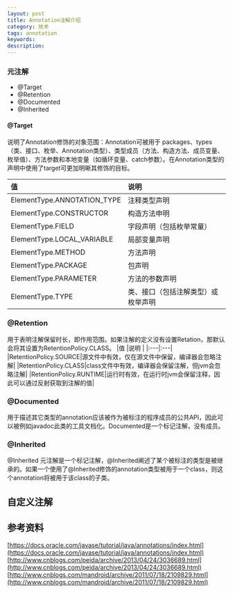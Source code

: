 ```yaml
---
layout: post
title: Annotation注解介绍
category: 技术
tags: annotation
keywords:
description:
---
```


### 元注解
  - @Target
  - @Retention
  - @Documented
  - @Inherited

#### @Target
 说明了Annotation修饰的对象范围：Annotation可被用于 packages、types（类、接口、枚举、Annotation类型）、类型成员（方法、构造方法、成员变量、枚举值）、方法参数和本地变量（如循环变量、catch参数）。在Annotation类型的声明中使用了target可更加明晰其修饰的目标。

|值|说明|
|:---|:---|
|ElementType.ANNOTATION_TYPE     |注释类型声明|
|ElementType.CONSTRUCTOR         |构造方法申明|
|ElementType.FIELD               |字段声明（包括枚举常量）|
|ElementType.LOCAL_VARIABLE      |局部变量声明|
|ElementType.METHOD              |方法声明|
|ElementType.PACKAGE             |包声明|
|ElementType.PARAMETER           |方法的参数声明|
|ElementType.TYPE                |类、接口（包括注解类型）或枚举声明|


### @Retention
用于表明注解保留时长，即作用范围。如果注解的定义没有设置Retation，那默认会将其设置为RetentionPolicy.CLASS。
|值 |说明 |
|:---|:---|
|RetentionPolicy.SOURCE|源文件中有效，仅在源文件中保留，编译器会忽略注解|
|RetentionPolicy.CLASS|class文件中有效，编译器会保留注解，但jvm会忽略注解|
|RetentionPolicy.RUNTIME|运行时有效，在运行时jvm会保留注释，因此可以通过反射获取到注解的值|

### @Documented
用于描述其它类型的annotation应该被作为被标注的程序成员的公共API，因此可以被例如javadoc此类的工具文档化。Documented是一个标记注解，没有成员。

### @Inherited
@Inherited 元注解是一个标记注解，@Inherited阐述了某个被标注的类型是被继承的。如果一个使用了@Inherited修饰的annotation类型被用于一个class，则这个annotation将被用于该class的子类。

## 自定义注解


参考资料
---
[https://docs.oracle.com/javase/tutorial/java/annotations/index.html](https://docs.oracle.com/javase/tutorial/java/annotations/index.html)  
[http://www.cnblogs.com/peida/archive/2013/04/24/3036689.html](http://www.cnblogs.com/peida/archive/2013/04/24/3036689.html)  
[http://www.cnblogs.com/mandroid/archive/2011/07/18/2109829.html](http://www.cnblogs.com/mandroid/archive/2011/07/18/2109829.html)

